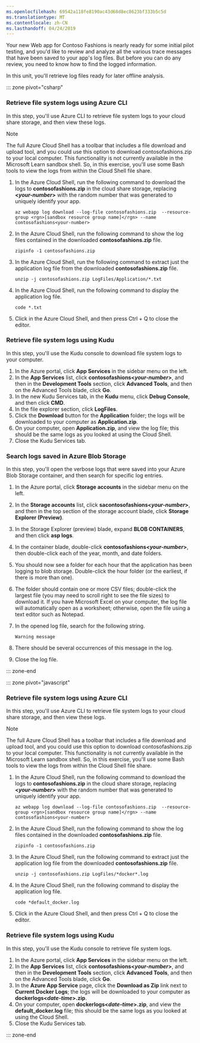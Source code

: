 ```yaml
---
ms.openlocfilehash: 69542a118fe8190ac43d68d8ec8623bf333b5c5d
ms.translationtype: MT
ms.contentlocale: zh-CN
ms.lasthandoff: 04/24/2019
---
```

Your new Web app for Contoso Fashions is nearly ready for some initial pilot testing, and you'd like to review and analyze all the various trace messages that have been saved to your app's log files. But before you can do any review, you need to know how to find  the logged information.

In this unit, you'll retrieve log files ready for later offline analysis. 

::: zone pivot="csharp"

### <a name="retrieve-file-system-logs-using-azure-cli"></a>Retrieve file system logs using Azure CLI

In this step, you'll use Azure CLI to retrieve file system logs to your cloud share storage, and then view these logs.
>[!NOTE]
>
>The full Azure Cloud Shell has a toolbar that includes a file download and upload tool, and you could use this option to download contosofashions.zip to your local computer. This functionality is not currently available in the Microsoft Learn sandbox shell. So, in this exercise, you'll use some Bash tools to view the logs from within the Cloud Shell file share.

1. In the Azure Cloud Shell, run the following command to download the logs to **contosofashions.zip** in the cloud share storage, replacing **\<_your-number_\>** with the random number that was generated to uniquely identify your app.
   ```azurecli
   az webapp log download --log-file contosofashions.zip  --resource-group <rgn>[sandbox resource group name]</rgn> --name contosofashions<your-number>
   ```
1. In the Azure Cloud Shell, run the following command to show the log files contained in the downloaded **contosofashions.zip** file.

   ```
   zipinfo -1 contosofashions.zip
   ```

1. In the Azure Cloud Shell, run the following command to extract just the application log file from the downloaded **contosofashions.zip** file.

   ```
   unzip -j contosofashions.zip LogFiles/Application/*.txt
   ```

1. In the Azure Cloud Shell, run the following command to display the application log file.

   ```
   code *.txt
   ```

1. Click in the Azure Cloud Shell, and then press Ctrl + Q to close the editor.


### <a name="retrieve-file-system-logs-using-kudu"></a>Retrieve file system logs using Kudu

In this step, you'll use the Kudu console to download file system logs to your computer.

1. In the Azure portal, click **App Services** in the sidebar menu on the left.
1. In the **App Services** list, click **contosofashions\<_your-number_\>**, and then in the **Development Tools** section, click **Advanced Tools**, and then on the Advanced Tools blade, click **Go**. 
1. In the new Kudu Services tab, in the **Kudu** menu, click **Debug Console**, and then click **CMD**.
1. In the file explorer section, click **LogFiles**.
1. Click the **Download** button for the **Application** folder; the logs will be downloaded to your computer as **Application.zip**.
1. On your computer, open **Application.zip**, and view the log file; this should be the same logs as you looked at using the Cloud Shell.
1. Close the Kudu Services tab.

### <a name="search-logs-saved-in-azure-blob-storage"></a>Search logs saved in Azure Blob Storage

In this step, you'll open the verbose logs that were saved into your Azure Blob Storage container, and then search for specific log entries.

1. In the Azure portal, click **Storage accounts** in the sidebar menu on the left.

1. In the **Storage accounts** list, click **sacontosofashions\<_your-number_\>**, and then in the top section of the storage account blade, click **Storage Explorer (Preview)**. 

1. In the Storage Explorer (preview) blade, expand **BLOB CONTAINERS**, and then click **asp logs**.

1. In the container blade, double-click **contosofashions\<_your-number_\>**, then double-click each of the year, month, and date folders.

1. You should now see a folder for each hour that the application has been logging to blob storage. Double-click the hour folder (or the earliest, if there is more than one).

1. The folder should contain one or more CSV files; double-click the largest file (you may need to scroll right to see the file sizes) to download it. If you have Microsoft Excel on your computer, the log file will automatically open as a worksheet; otherwise, open the file using a text editor such as Notepad.

1. In the opened log file, search for the following string.

   ```
   Warning message
   ```

1. There should be several occurrences of this message in the log.

1. Close the log file.

::: zone-end

::: zone pivot="javascript"

### <a name="retrieve-file-system-logs-using-azure-cli"></a>Retrieve file system logs using Azure CLI

In this step, you'll use Azure CLI to retrieve file system logs to your cloud share storage, and then view these logs.

> [!NOTE]
>
> The full Azure Cloud Shell has a toolbar that includes a file download and upload tool, and you could use this option to download contosofashions.zip to your local computer. This functionality is not currently available in the Microsoft Learn sandbox shell. So, in this exercise, you'll use some Bash tools to view the logs from within the Cloud Shell file share.

1. In the Azure Cloud Shell, run the following command to download the logs to **contosofashions.zip** in the cloud share storage, replacing **\<_your-number_\>** with the random number that was generated to uniquely identify your app.

   ```azurecli
   az webapp log download --log-file contosofashions.zip  --resource-group <rgn>[sandbox resource group name]</rgn> --name contosofashions<your-number>
   ```
1. In the Azure Cloud Shell, run the following command to show the log files contained in the downloaded **contosofashions.zip** file.

   ```
   zipinfo -1 contosofashions.zip
   ```

1. In the Azure Cloud Shell, run the following command to extract just the application log file from the downloaded **contosofashions.zip** file.

   ```
   unzip -j contosofashions.zip LogFiles/*docker*.log
   ```

1. In the Azure Cloud Shell, run the following command to display the application log file.

   ```
   code *default_docker.log
   ```

1. Click in the Azure Cloud Shell, and then press Ctrl + Q to close the editor.

### <a name="retrieve-file-system-logs-using-kudu"></a>Retrieve file system logs using Kudu

In this step, you'll use the Kudu console to retrieve file system logs.

1. In the Azure portal, click **App Services** in the sidebar menu on the left.
1. In the **App Services** list, click **contosofashions\<_your-number_\>**, and then in the **Development Tools** section, click **Advanced Tools**, and then on the Advanced Tools blade, click **Go**. 
1. In the **Azure App Service** page, click the **Download as Zip** link next to **Current Docker Logs**; the logs will be downloaded to your computer as **dockerlogs\<_date-time_\>.zip**.
1. On your computer, open **dockerlogs\<_date-time_\>.zip**, and view the **default_docker.log** file; this should be the same logs as you looked at using the Cloud Shell.
1. Close the Kudu Services tab.

::: zone-end